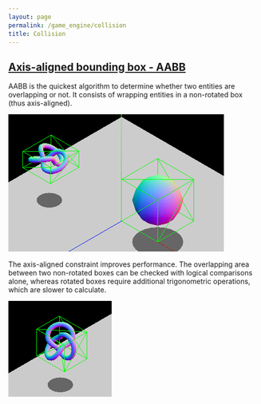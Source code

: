 ```yaml
---
layout: page
permalink: /game_engine/collision
title: Collision
---
```


## [Axis-aligned bounding box - AABB](https://developer.mozilla.org/en-US/docs/Games/Techniques/3D_collision_detection)

AABB is the quickest algorithm to determine whether two entities are overlapping or not. It consists of wrapping entities in a non-rotated box (thus axis-aligned).

![AABB](aabb.png)

The axis-aligned constraint improves performance. The overlapping area between two non-rotated boxes can be checked with logical comparisons alone, whereas rotated boxes require additional trigonometric operations, which are slower to calculate.

![AABB adapt](aabb_adapt.gif)
